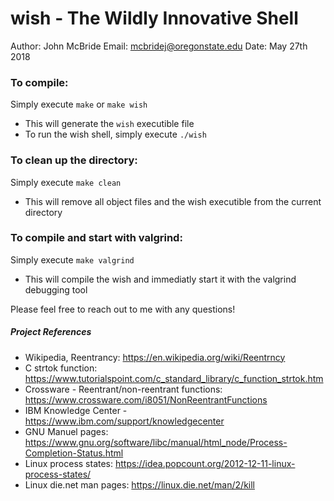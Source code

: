 # wish - The Wildly Innovative Shell
Author: John McBride
Email: mcbridej@oregonstate.edu
Date: May 27th 2018

### To compile:
Simply execute `make` or `make wish`
* This will generate the `wish` executible file
* To run the wish shell, simply execute `./wish`

### To clean up the directory:
Simply execute `make clean`
* This will remove all object files and the wish executible from the current directory

### To compile and start with valgrind:
Simply execute `make valgrind`
* This will compile the wish and immediatly start it with the valgrind debugging tool

Please feel free to reach out to me with any questions!

##### Project References
* Wikipedia, Reentrancy: https://en.wikipedia.org/wiki/Reentrncy
* C strtok function: https://www.tutorialspoint.com/c_standard_library/c_function_strtok.htm
* Crossware - Reentrant/non-reentrant functions: https://www.crossware.com/i8051/NonReentrantFunctions
* IBM Knowledge Center - https://www.ibm.com/support/knowledgecenter
* GNU Manuel pages: https://www.gnu.org/software/libc/manual/html_node/Process-Completion-Status.html
* Linux process states: https://idea.popcount.org/2012-12-11-linux-process-states/
* Linux die.net man pages: https://linux.die.net/man/2/kill
